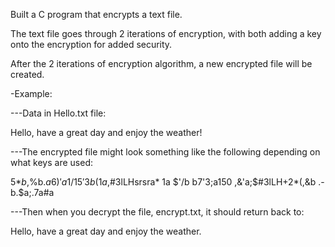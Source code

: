 Built a C program that encrypts a text file.

The text file goes through 2 iterations of encryption, with both adding a key onto the encryption for added security.

After the 2 iterations of encryption algorithm, a new encrypted file will be created.

-Example:

---Data in Hello.txt file:

Hello, have a great day and enjoy the weather!

---The encrypted file might look something like the following depending on what keys are used:

5*$b$,%b.$a6)'a1$/$15'3b(1a,$#3lLHsrsra* 1a $'/b b7'3;a150 ,&'a;$#3lLH+2*(,&b .-b.$a;.7a#a

---Then when you decrypt the file, encrypt.txt, it should return back to:

Hello, have a great day and enjoy the weather.
